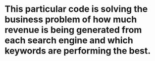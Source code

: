 # This particular code is solving the business problem of how much revenue is being generated from each search engine and which keywords are performing the best.
